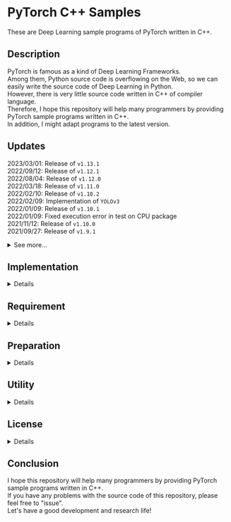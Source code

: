 # PyTorch C++ Samples
These are Deep Learning sample programs of PyTorch written in C++.

## Description
PyTorch is famous as a kind of Deep Learning Frameworks.<br>
Among them, Python source code is overflowing on the Web, so we can easily write the source code of Deep Learning in Python.<br>
However, there is very little source code written in C++ of compiler language.<br>
Therefore, I hope this repository will help many programmers by providing PyTorch sample programs written in C++.<br>
In addition, I might adapt programs to the latest version. <br>

## Updates

2023/03/01: Release of `v1.13.1` <br>
2022/09/12: Release of `v1.12.1` <br>
2022/08/04: Release of `v1.12.0` <br>
2022/03/18: Release of `v1.11.0` <br>
2022/02/10: Release of `v1.10.2` <br>
2022/02/09: Implementation of `YOLOv3` <br>
2022/01/09: Release of `v1.10.1` <br>
2022/01/09: Fixed execution error in test on CPU package <br>
2021/11/12: Release of `v1.10.0` <br>
2021/09/27: Release of `v1.9.1` <br>

<details>
<summary>See more...</summary>
  
2021/09/27: Support for using different devices between training and test <br>
2021/09/06: Improved accuracy of time measurement using GPU <br>
2021/06/19: Release of `v1.9.0` <br>
2021/03/29: Release of `v1.8.1` <br>
2021/03/18: Implementation of `Discriminator` from DCGAN <br>
2021/03/17: Implementation of `AE1d` <br>
2021/03/16: Release of `v1.8.0` <br>
2021/03/15: Implementation of `YOLOv2` <br>
2021/02/11: Implementation of `YOLOv1` <br>
2021/01/21: Release of `v1.7.1` <br>
2020/10/30: Release of `v1.7.0` <br>
2020/10/04: Implementation of `Skip-GANomaly2d` <br>
2020/10/03: Implementation of `GANomaly2d` <br>
2020/09/29: Implementation of `EGBAD2d` <br>
2020/09/28: Implementation of `AnoGAN2d` <br>
2020/09/27: Implementation of `SegNet` <br>
2020/09/26: Implementation of `DAE2d` <br>
2020/09/13: Implementation of `ResNet` <br>
2020/09/07: Implementation of `VGGNet` <br>
2020/09/05: Implementation of `AlexNet` <br>
2020/09/02: Implementation of `WAE2d GAN` and `WAE2d MMD` <br>
2020/08/30: Release of `v1.6.0` <br>
2020/06/26: Implementation of `DAGMM2d` <br>
2020/06/26: Release of `v1.5.1` <br>
2020/06/26: Implementation of `VAE2d` and `DCGAN` <br>
2020/06/01: Implementation of `pix2pix` <br>
2020/05/29: Implementation of `U-Net Classification` <br>
2020/05/26: Implementation of `U-Net Regression` <br>
2020/04/24: Release of `v1.5.0` <br>
2020/03/23: Implementation of `AE2d` <br>
  
</details>


## Implementation

<details>
<summary>Details</summary>
  
### Multiclass Classification
  
<table>
  <tr>
    <th>Model</th>
    <th>Paper</th>
    <th>Conference/Journal</th>
    <th>Code</th>
    <th>Release Version</th>
  </tr>
  <tr>
    <td>AlexNet</td>
    <td><a href="http://papers.nips.cc/paper/4824-imagenet-classification-with-deep-convolutional-neural-networ">A. Krizhevsky et al.</a></td>
    <td>NeurIPS 2012</td>
    <td><a href="Multiclass_Classification/AlexNet">AlexNet</a></td>
    <td>v1.7.0</td>
  </tr>
  <tr>
    <td>VGGNet</td>
    <td><a href="https://arxiv.org/abs/1409.1556">K. Simonyan et al.</a></td>
    <td>ICLR 2015</td>
    <td><a href="Multiclass_Classification/VGGNet">VGGNet</a></td>
    <td>v1.7.0</td>
  </tr>
  <tr>
    <td>ResNet</td>
    <td><a href="https://openaccess.thecvf.com/content_cvpr_2016/html/He_Deep_Residual_Learning_CVPR_2016_paper.html">K. He et al.</a></td>
    <td>CVPR 2016</td>
    <td><a href="Multiclass_Classification/ResNet">ResNet</a></td>
    <td>v1.7.0</td>
  </tr>
  <tr>
    <td>Discriminator</td>
    <td><a href="https://arxiv.org/abs/1511.06434">A. Radford et al.</a></td>
    <td>ICLR 2016</td>
    <td><a href="Multiclass_Classification/Discriminator">Discriminator</a></td>
    <td>v1.8.1</td>
  </tr>
</table>
  
### Dimensionality Reduction

<table>
  <tr>
    <th>Model</th>
    <th>Paper</th>
    <th>Conference/Journal</th>
    <th>Code</th>
    <th>Release Version</th>
  </tr>
  <tr>
    <td rowspan="2">Autoencoder</td>
    <td rowspan="2"><a href="https://science.sciencemag.org/content/313/5786/504.abstract">G. E. Hinton et al.</a></td>
    <td rowspan="2">Science 2006</td>
    <td><a href="Dimensionality_Reduction/AE1d">AE1d</a></td>
    <td>v1.8.1</td>
  </tr>
  <tr>
    <td><a href="Dimensionality_Reduction/AE2d">AE2d</a></td>
    <td>v1.5.0</td>
  </tr>
  <tr>
    <td>Denoising Autoencoder</td>
    <td><a href="https://dl.acm.org/doi/abs/10.1145/1390156.1390294">P. Vincent et al.</a></td>
    <td>ICML 2008</td>
    <td><a href="Dimensionality_Reduction/DAE2d">DAE2d</a></td>
    <td>v1.7.0</td>
  </tr>
</table>


### Generative Modeling

<table>
  <tr>
    <th>Model</th>
    <th>Paper</th>
    <th>Conference/Journal</th>
    <th>Code</th>
    <th>Release Version</th>
  </tr>
  <tr>
    <td>Variational Autoencoder</td>
    <td><a href="https://arxiv.org/abs/1312.6114">D. P. Kingma et al.</a></td>
    <td>ICLR 2014</td>
    <td><a href="Generative_Modeling/VAE2d">VAE2d</a></td>
    <td>v1.5.1</td>
  </tr>
  <tr>
    <td>DCGAN</td>
    <td><a href="https://arxiv.org/abs/1511.06434">A. Radford et al.</a></td>
    <td>ICLR 2016</td>
    <td><a href="Generative_Modeling/DCGAN">DCGAN</a></td>
    <td>v1.5.1</td>
  </tr>
  <tr>
    <td rowspan="2">Wasserstein Autoencoder</td>
    <td rowspan="2"><a href="https://openreview.net/forum?id=HkL7n1-0b">I. Tolstikhin et al.</a></td>
    <td rowspan="2">ICLR 2018</td>
    <td><a href="Generative_Modeling/WAE2d_GAN">WAE2d GAN</a></td>
    <td rowspan="2">v1.7.0</td>
  </tr>
  <tr>
    <td><a href="Generative_Modeling/WAE2d_MMD">WAE2d MMD</a></td>
  </tr>
</table>

### Image-to-Image Translation

<table>
  <tr>
    <th>Model</th>
    <th>Paper</th>
    <th>Conference/Journal</th>
    <th>Code</th>
    <th>Release Version</th>
  </tr>
  <tr>
    <td>U-Net</td>
    <td><a href="https://arxiv.org/abs/1505.04597">O. Ronneberger et al.</a></td>
    <td>MICCAI 2015</td>
    <td><a href="Image-to-Image_Translation/U-Net_Regression">U-Net Regression</a></td>
    <td>v1.5.1</td>
  </tr>
  <tr>
    <td>pix2pix</td>
    <td><a href="https://openaccess.thecvf.com/content_cvpr_2017/html/Isola_Image-To-Image_Translation_With_CVPR_2017_paper.html">P. Isola et al.</a></td>
    <td>CVPR 2017</td>
    <td><a href="Image-to-Image_Translation/pix2pix">pix2pix</a></td>
    <td>v1.5.1</td>
  </tr>
</table>

### Semantic Segmentation

<table>
  <tr>
    <th>Model</th>
    <th>Paper</th>
    <th>Conference/Journal</th>
    <th>Code</th>
    <th>Release Version</th>
  </tr>
  <tr>
    <td>SegNet</td>
    <td><a href="https://arxiv.org/abs/1511.00561">V. Badrinarayanan et al.</a></td>
    <td>CVPR 2015</td>
    <td><a href="Semantic_Segmentation/SegNet">SegNet</a></td>
    <td>v1.7.0</td>
  </tr>
  <tr>
    <td>U-Net</td>
    <td><a href="https://arxiv.org/abs/1505.04597">O. Ronneberger et al.</a></td>
    <td>MICCAI 2015</td>
    <td><a href="Semantic_Segmentation/U-Net_Classification">U-Net Classification</a></td>
    <td>v1.5.1</td>
  </tr>
</table>

### Object Detection

<table>
  <tr>
    <th>Model</th>
    <th>Paper</th>
    <th>Conference/Journal</th>
    <th>Code</th>
    <th>Release Version</th>
  </tr>
  <tr>
    <td>YOLOv1</td>
    <td><a href="https://www.cv-foundation.org/openaccess/content_cvpr_2016/html/Redmon_You_Only_Look_CVPR_2016_paper.html">J. Redmon et al.</a></td>
    <td>CVPR 2016</td>
    <td><a href="Object_Detection/YOLOv1">YOLOv1</a></td>
    <td>v1.8.0</td>
  </tr>
  <tr>
    <td>YOLOv2</td>
    <td><a href="https://openaccess.thecvf.com/content_cvpr_2017/html/Redmon_YOLO9000_Better_Faster_CVPR_2017_paper.html">J. Redmon et al.</a></td>
    <td>CVPR 2017</td>
    <td><a href="Object_Detection/YOLOv2">YOLOv2</a></td>
    <td>v1.8.0</td>
  </tr>
  <tr>
    <td>YOLOv3</td>
    <td><a href="https://arxiv.org/abs/1804.02767">J. Redmon et al.</a></td>
    <td>arXiv 2018</td>
    <td><a href="Object_Detection/YOLOv3">YOLOv3</a></td>
    <td>v1.10.2</td>
  </tr>
</table>

### Anomaly Detection

<table>
  <tr>
    <th>Model</th>
    <th>Paper</th>
    <th>Conference/Journal</th>
    <th>Code</th>
    <th>Release Version</th>
  </tr>
  <tr>
    <td>AnoGAN</td>
    <td><a href="https://arxiv.org/abs/1703.05921">T. Schlegl et al.</a></td>
    <td>IPMI 2017</td>
    <td><a href="Anomaly_Detection/AnoGAN2d">AnoGAN2d</a></td>
    <td>v1.7.0</td>
  </tr>
  <tr>
    <td>DAGMM</td>
    <td><a href="https://openreview.net/forum?id=BJJLHbb0-">B. Zong et al.</a></td>
    <td>ICLR 2018</td>
    <td><a href="Anomaly_Detection/DAGMM2d">DAGMM2d</a></td>
    <td>v1.6.0</td>
  </tr>
  <tr>
    <td>EGBAD</td>
    <td><a href="https://arxiv.org/abs/1802.06222">H. Zenati et al.</a></td>
    <td>ICLR Workshop 2018</td>
    <td><a href="Anomaly_Detection/EGBAD2d">EGBAD2d</a></td>
    <td>v1.7.0</td>
  </tr>
  <tr>
    <td>GANomaly</td>
    <td><a href="https://arxiv.org/abs/1805.06725">S. Akçay et al.</a></td>
    <td>ACCV 2018</td>
    <td><a href="Anomaly_Detection/GANomaly2d">GANomaly2d</a></td>
    <td>v1.7.0</td>
  </tr>
  <tr>
    <td>Skip-GANomaly</td>
    <td><a href="https://arxiv.org/abs/1901.08954">S. Akçay et al.</a></td>
    <td>IJCNN 2019</td>
    <td><a href="Anomaly_Detection/Skip-GANomaly2d">Skip-GANomaly2d</a></td>
    <td>v1.7.0</td>
  </tr>
</table>

</details>
  
## Requirement

<details>
<summary>Details</summary>

### 1. PyTorch C++
Please select the environment to use as follows on PyTorch official. <br>
PyTorch official : https://pytorch.org/ <br>
***
PyTorch Build : Stable (1.13.1) <br>
Your OS : Linux <br>
Package : LibTorch <br>
Language : C++ / Java <br>
CUDA : 11.6 <br>
Run this Command : Download here (cxx11 ABI) <br>
GPU : https://download.pytorch.org/libtorch/cu116/libtorch-cxx11-abi-shared-with-deps-1.13.1%2Bcu116.zip <br>
CPU : https://download.pytorch.org/libtorch/cpu/libtorch-cxx11-abi-shared-with-deps-1.13.1%2Bcpu.zip <br>
***

### 2. OpenCV
version : 3.0.0 or more <br>
This is used for pre-processing and post-processing. <br>
Please refer to other sites for more detailed installation method.

### 3. OpenMP
This is used to load data in parallel. <br>
(It may be installed on standard Linux OS.)

### 4. Boost
This is used for command line arguments, etc. <br>
~~~
$ sudo apt install libboost-dev libboost-all-dev
~~~

### 5. Gnuplot
This is used to display loss graph. <br>
~~~
$ sudo apt install gnuplot
~~~

### 6. libpng/png++/zlib
This is used to load and save index-color image in semantic segmentation. <br>
~~~
$ sudo apt install libpng-dev libpng++-dev zlib1g-dev
~~~

</details>

## Preparation

<details>
<summary>Details</summary>

### 1. Git Clone
~~~
$ git clone -b support/v1.13.1 https://github.com/koba-jon/pytorch_cpp.git
$ cd pytorch_cpp
~~~

### 2. Path Setting
~~~
$ vi utils/CMakeLists.txt
~~~
Please change the 4th line of "CMakeLists.txt" according to the path of the directory "libtorch". <br>
The following is an example where the directory "libtorch" is located directly under the directory "HOME".
~~~
3: # LibTorch
4: set(LIBTORCH_DIR $ENV{HOME}/libtorch)
5: list(APPEND CMAKE_PREFIX_PATH ${LIBTORCH_DIR})
~~~

### 3. Compiler Install
If you don't have g++ version 8 or above, install it.
~~~
$ sudo apt install g++-8
~~~

### 4. Execution
Please move to the directory of each model and refer to "README.md".

</details>
  
## Utility

<details>
<summary>Details</summary>

### 1. Making Original Dataset
Please create a link for the original dataset.<br>
The following is an example of "AE2d" using "celebA" Dataset.
~~~
$ cd Dimensionality_Reduction/AE2d/datasets
$ ln -s <dataset_path> ./celebA_org
~~~
You should substitute the path of dataset for "<dataset_path>".<br>
Please make sure you have training or test data directly under "<dataset_path>".
~~~
$ vi ../../../scripts/hold_out.sh
~~~
Please edit the file for original dataset.
~~~
#!/bin/bash

SCRIPT_DIR=$(cd $(dirname $0); pwd)

python3 ${SCRIPT_DIR}/hold_out.py \
    --input_dir "celebA_org" \
    --output_dir "celebA" \
    --train_rate 9 \
    --valid_rate 1
~~~
By running this file, you can split it into training and validation data.
~~~
$ sudo apt install python3 python3-pip
$ pip3 install natsort
$ sh ../../../scripts/hold_out.sh
$ cd ../../..
~~~

### 2. Data Input System
There are transform, dataset and dataloader for data input in this repository.<br>
It corresponds to the following source code in the directory, and we can add new function to the source code below.
- transforms.cpp
- transforms.hpp
- datasets.cpp
- datasets.hpp
- dataloader.cpp
- dataloader.hpp

### 3. Check Progress
There are a feature to check progress for training in this repository.<br>
We can watch the number of epoch, loss, time and speed in training.<br>
![util1](https://user-images.githubusercontent.com/56967584/88464264-3f720300-cef4-11ea-85fd-360cb3a424d1.png)<br>
It corresponds to the following source code in the directory.
- progress.cpp
- progress.hpp

### 4. Monitoring System
There are monitoring system for training in this repository.<br>
We can watch output image and loss graph.<br>
The feature to watch output image is in the "samples" in the directory "checkpoints" created during training.<br>
The feature to watch loss graph is in the "graph" in the directory "checkpoints" created during training.<br>
![util2](https://user-images.githubusercontent.com/56967584/88464268-40a33000-cef4-11ea-8a3c-da42d4c803b6.png)<br>
It corresponds to the following source code in the directory.
- visualizer.cpp
- visualizer.hpp

</details>

## License
  
<details>
<summary>Details</summary>
  
You can feel free to use all source code in this repository.<br>
(Click [here](LICENSE) for details.)<br>

But if you exploit external libraries (e.g. redistribution), you should be careful.<br>
At a minimum, the license notation at the following URL is required.<br>
In addition, third party copyrights belong to their respective owners.<br>

- PyTorch <br>
Official : https://pytorch.org/ <br>
License : https://github.com/pytorch/pytorch/blob/master/LICENSE <br>

- OpenCV <br>
Official : https://opencv.org/ <br>
License : https://opencv.org/license/ <br>

- OpenMP <br>
Official : https://www.openmp.org/ <br>
License : https://gcc.gnu.org/onlinedocs/ <br>

- Boost <br>
Official : https://www.boost.org/ <br>
License : https://www.boost.org/users/license.html <br>

- Gnuplot <br>
Official : http://www.gnuplot.info/ <br>
License : https://sourceforge.net/p/gnuplot/gnuplot-main/ci/master/tree/Copyright <br>

- libpng/png++/zlib <br>
Official (libpng) : http://www.libpng.org/pub/png/libpng.html <br>
License (libpng) : http://www.libpng.org/pub/png/src/libpng-LICENSE.txt <br>
Official (png++) : https://www.nongnu.org/pngpp/ <br>
License (png++) : https://www.nongnu.org/pngpp/license.html <br>
Official (zlib) : https://zlib.net/ <br>
License (zlib) : https://zlib.net/zlib_license.html <br>

</details>
  
## Conclusion
I hope this repository will help many programmers by providing PyTorch sample programs written in C++.<br>
If you have any problems with the source code of this repository, please feel free to "issue".<br>
Let's have a good development and research life!

